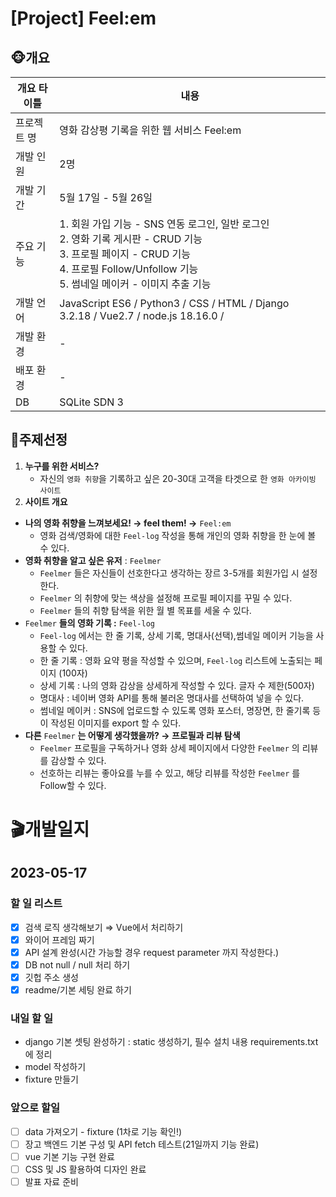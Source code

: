 # [Project] Feel:em

## 🐵개요
| 개요 타이틀 | 내용 |
| --- | --- |
| 프로젝트 명 | 영화 감상평 기록을 위한 웹 서비스 Feel:em |
| 개발 인원 | 2명 |
| 개발 기간  | 5월 17일 - 5월 26일 |
| 주요 기능  | 1. 회원 가입 기능 - SNS 연동 로그인, 일반 로그인 <br> 2. 영화 기록 게시판 - CRUD 기능 <br> 3. 프로필 페이지 - CRUD 기능 <br> 4. 프로필 Follow/Unfollow 기능 <br> 5. 썸네일 메이커 - 이미지 추출 기능  |
| 개발 언어 | JavaScript ES6 / Python3 / CSS / HTML / Django 3.2.18 / Vue2.7 / node.js 18.16.0 /  |
| 개발 환경  | -  |
| 배포 환경 | -  |
| DB | SQLite SDN 3 |


## 🙊주제선정 
1. **누구를 위한 서비스?**
    - 자신의 `영화 취향`을 기록하고 싶은 20-30대 고객을 타겟으로 한 `영화 아카이빙 사이트`
2. **사이트 개요**
- **나의 영화 취향을 느껴보세요! → feel them! →** `Feel:em`
    - 영화 검색/영화에 대한 `Feel-log` 작성을 통해 개인의 영화 취향을 한 눈에 볼 수 있다.
- **영화 취향을 알고 싶은 유저**  : `Feelmer`
    - `Feelmer` 들은 자신들이 선호한다고 생각하는 장르 3-5개를 회원가입 시 설정한다.
    - `Feelmer` 의 취향에 맞는 색상을 설정해 프로필 페이지를 꾸밀 수 있다.
    - `Feelmer` 들의 취향 탐색을 위한 월 별 목표를 세울 수 있다.
- `Feelmer` **들의 영화 기록 :** `Feel-log`
    - `Feel-log` 에서는 한 줄 기록, 상세 기록, 명대사(선택),썸네일 메이커 기능을 사용할 수 있다.
    - 한 줄 기록 : 영화 요약 평을 작성할 수 있으며, `Feel-log` 리스트에 노출되는 페이지 
    (100자)
    - 상세 기록 : 나의 영화 감상을 상세하게 작성할 수 있다. 글자 수 제한(500자)
    - 명대사 : 네이버 영화 API를 통해 불러온 명대사를 선택하여 넣을 수 있다.
    - 썸네일 메이커 : SNS에 업로드할 수 있도록 영화 포스터, 명장면, 한 줄기록 등이 작성된 이미지를 export 할 수 있다.
- **다른** `Feelmer` **는 어떻게 생각했을까? →  프로필과 리뷰 탐색**
    - `Feelmer` 프로필을 구독하거나 영화 상세 페이지에서 다양한 `Feelmer` 의 리뷰를 감상할 수 있다.
    - 선호하는 리뷰는 좋아요를 누를 수 있고, 해당 리뷰를 작성한 `Feelmer` 를 Follow할 수 있다.


# 🎬개발일지
## 2023-05-17
### 할 일 리스트

- [x]  검색 로직 생각해보기 ⇒ Vue에서 처리하기
- [x]  와이어 프레임 짜기
- [x]  API 설계 완성(시간 가능할 경우 request parameter 까지 작성한다.)
- [x]  DB not null / null 처리 하기
- [x]  깃헙 주소 생성
- [x]  readme/기본 세팅 완료 하기

### 내일 할 일

- django 기본 셋팅 완성하기 : static 생성하기, 필수 설치 내용 requirements.txt에 정리
- model 작성하기
- fixture 만들기
  

### 앞으로 할일

- [ ]  data 가져오기 - fixture (1차로 기능 확인!)
- [ ]  장고 백엔드 기본 구성 및 API fetch 테스트(21일까지 기능 완료)
- [ ]  vue 기본 기능 구현 완료
- [ ]  CSS 및 JS 활용하여 디자인 완료
- [ ]  발표 자료 준비